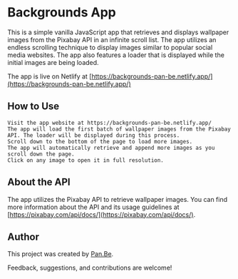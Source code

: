 # Backgrounds App

This is a simple vanilla JavaScript app that retrieves and displays wallpaper images from the Pixabay API in an infinite scroll list. The app utilizes an endless scrolling technique to display images similar to popular social media websites. The app also features a loader that is displayed while the initial images are being loaded.

The app is live on Netlify at [https://backgrounds-pan-be.netlify.app/](https://backgrounds-pan-be.netlify.app/)

## How to Use

    Visit the app website at https://backgrounds-pan-be.netlify.app/
    The app will load the first batch of wallpaper images from the Pixabay API. The loader will be displayed during this process.
    Scroll down to the bottom of the page to load more images.
    The app will automatically retrieve and append more images as you scroll down the page.
    Click on any image to open it in full resolution.

## About the API

The app utilizes the Pixabay API to retrieve wallpaper images. You can find more information about the API and its usage guidelines at [https://pixabay.com/api/docs/](https://pixabay.com/api/docs/).

## Author

This project was created by [Pan.Be](https://pan-be.vercel.app/).

Feedback, suggestions, and contributions are welcome!
